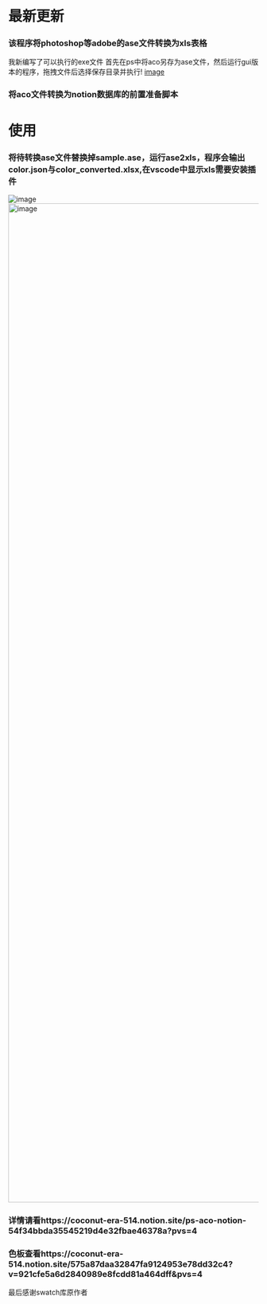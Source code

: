 # 最新更新
### 该程序将photoshop等adobe的ase文件转换为xls表格
我新编写了可以执行的exe文件
首先在ps中将aco另存为ase文件，然后运行gui版本的程序，拖拽文件后选择保存目录并执行!
[image](https://github.com/user-attachments/assets/74ab6809-a344-48de-b3f3-875f63601013)



### 将aco文件转换为notion数据库的前置准备脚本
# 使用
### 将待转换ase文件替换掉sample.ase，运行ase2xls，程序会输出color.json与color_converted.xlsx,在vscode中显示xls需要安装插件
![image](https://github.com/pokipoi/ase2xls/assets/22863236/c30a8433-6d0b-43e6-834e-50f8186c129b)
<img width="2008" alt="image" src="https://github.com/pokipoi/ase2xls/assets/22863236/d5dee28b-c427-41b5-8539-998b1693a9db">
### 详情请看https://coconut-era-514.notion.site/ps-aco-notion-54f34bbda35545219d4e32fbae46378a?pvs=4
### 色板查看https://coconut-era-514.notion.site/575a87daa32847fa9124953e78dd32c4?v=921cfe5a6d2840989e8fcdd81a464dff&pvs=4


最后感谢swatch库原作者
